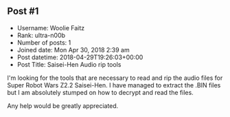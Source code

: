 ## Post #1
- Username: Woolie Faitz
- Rank: ultra-n00b
- Number of posts: 1
- Joined date: Mon Apr 30, 2018 2:39 am
- Post datetime: 2018-04-29T19:26:03+00:00
- Post Title: Saisei-Hen Audio rip tools

I'm looking for the tools that are necessary to read and rip the audio files for Super Robot Wars Z2.2 Saisei-Hen. I have managed to extract the .BIN files but I am absolutely stumped on how to decrypt and read the files.



Any help would be greatly appreciated.
